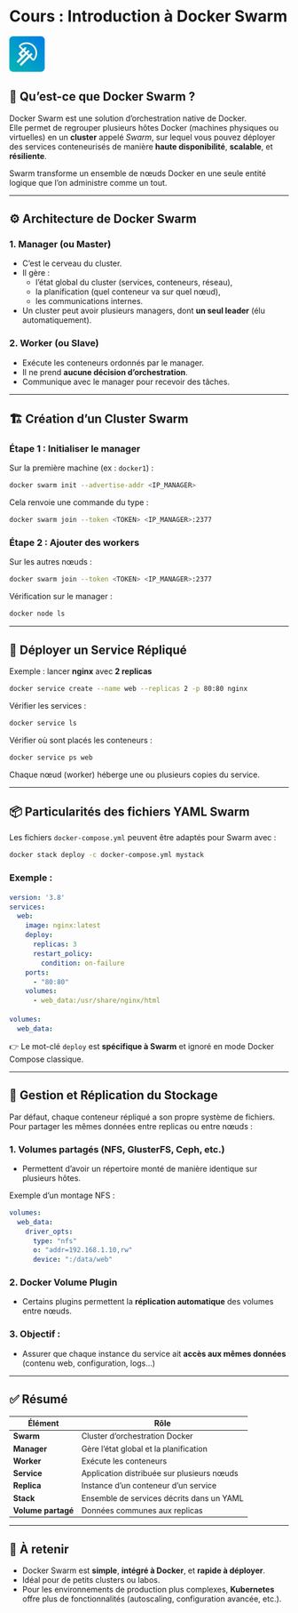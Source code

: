 # Cours : Introduction à Docker Swarm

![LaMeDuSe_LOGO](./img/LaMeDuSe_logo.webp)

## 🐳 Qu’est-ce que Docker Swarm ?

Docker Swarm est une solution d’orchestration native de Docker.  
Elle permet de regrouper plusieurs hôtes Docker (machines physiques ou virtuelles) en un **cluster** appelé *Swarm*, sur lequel vous pouvez déployer des services conteneurisés de manière **haute disponibilité**, **scalable**, et **résiliente**.

Swarm transforme un ensemble de nœuds Docker en une seule entité logique que l’on administre comme un tout.

---

## ⚙️ Architecture de Docker Swarm

### 1. **Manager (ou Master)**

- C’est le cerveau du cluster.
- Il gère :
  - l’état global du cluster (services, conteneurs, réseau),
  - la planification (quel conteneur va sur quel nœud),
  - les communications internes.
- Un cluster peut avoir plusieurs managers, dont **un seul leader** (élu automatiquement).

### 2. **Worker (ou Slave)**

- Exécute les conteneurs ordonnés par le manager.
- Il ne prend **aucune décision d’orchestration**.
- Communique avec le manager pour recevoir des tâches.

---

## 🏗️ Création d’un Cluster Swarm

### Étape 1 : Initialiser le manager

Sur la première machine (ex : `docker1`) :

```bash
docker swarm init --advertise-addr <IP_MANAGER>
```

Cela renvoie une commande du type :

```bash
docker swarm join --token <TOKEN> <IP_MANAGER>:2377
```

### Étape 2 : Ajouter des workers

Sur les autres nœuds :

```bash
docker swarm join --token <TOKEN> <IP_MANAGER>:2377
```

Vérification sur le manager :

```bash
docker node ls
```

---

## 🚀 Déployer un Service Répliqué

Exemple : lancer **nginx** avec **2 replicas**

```bash
docker service create --name web --replicas 2 -p 80:80 nginx
```

Vérifier les services :

```bash
docker service ls
```

Vérifier où sont placés les conteneurs :

```bash
docker service ps web
```

Chaque nœud (worker) héberge une ou plusieurs copies du service.

---

## 📦 Particularités des fichiers YAML Swarm

Les fichiers `docker-compose.yml` peuvent être adaptés pour Swarm avec :

```bash
docker stack deploy -c docker-compose.yml mystack
```

### Exemple :

```yaml
version: '3.8'
services:
  web:
    image: nginx:latest
    deploy:
      replicas: 3
      restart_policy:
        condition: on-failure
    ports:
      - "80:80"
    volumes:
      - web_data:/usr/share/nginx/html

volumes:
  web_data:
```

👉 Le mot-clé `deploy` est **spécifique à Swarm** et ignoré en mode Docker Compose classique.

---

## 💾 Gestion et Réplication du Stockage

Par défaut, chaque conteneur répliqué a son propre système de fichiers.  
Pour partager les mêmes données entre replicas ou entre nœuds :

### 1. **Volumes partagés (NFS, GlusterFS, Ceph, etc.)**
- Permettent d’avoir un répertoire monté de manière identique sur plusieurs hôtes.

Exemple d’un montage NFS :

```yaml
volumes:
  web_data:
    driver_opts:
      type: "nfs"
      o: "addr=192.168.1.10,rw"
      device: ":/data/web"
```

### 2. **Docker Volume Plugin**
- Certains plugins permettent la **réplication automatique** des volumes entre nœuds.

### 3. **Objectif :**
- Assurer que chaque instance du service ait **accès aux mêmes données** (contenu web, configuration, logs...)

---

## ✅ Résumé

| Élément | Rôle |
|----------|------|
| **Swarm** | Cluster d’orchestration Docker |
| **Manager** | Gère l’état global et la planification |
| **Worker** | Exécute les conteneurs |
| **Service** | Application distribuée sur plusieurs nœuds |
| **Replica** | Instance d’un conteneur d’un service |
| **Stack** | Ensemble de services décrits dans un YAML |
| **Volume partagé** | Données communes aux replicas |

---

## 🧠 À retenir

- Docker Swarm est **simple**, **intégré à Docker**, et **rapide à déployer**.
- Idéal pour de petits clusters ou labos.
- Pour les environnements de production plus complexes, **Kubernetes** offre plus de fonctionnalités (autoscaling, configuration avancée, etc.).
